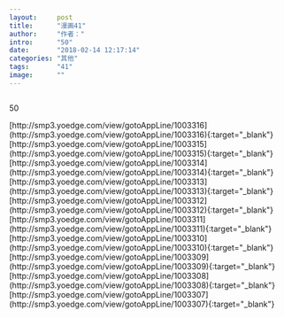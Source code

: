 ```yaml
---
layout:     post
title:      "漫画41"
author:     "作者："
intro:      "50"
date:       "2018-02-14 12:17:14"
categories: "其他"
tags:       "41"
image:      ""
---
```

<div style="text-align: center">
<p><img src=""/></p>
</div>
<p class="post-meta">
<span>50</span>
</p>
[http://smp3.yoedge.com/view/gotoAppLine/1003316](http://smp3.yoedge.com/view/gotoAppLine/1003316){:target="_blank"}
[http://smp3.yoedge.com/view/gotoAppLine/1003315](http://smp3.yoedge.com/view/gotoAppLine/1003315){:target="_blank"}
[http://smp3.yoedge.com/view/gotoAppLine/1003314](http://smp3.yoedge.com/view/gotoAppLine/1003314){:target="_blank"}
[http://smp3.yoedge.com/view/gotoAppLine/1003313](http://smp3.yoedge.com/view/gotoAppLine/1003313){:target="_blank"}
[http://smp3.yoedge.com/view/gotoAppLine/1003312](http://smp3.yoedge.com/view/gotoAppLine/1003312){:target="_blank"}
[http://smp3.yoedge.com/view/gotoAppLine/1003311](http://smp3.yoedge.com/view/gotoAppLine/1003311){:target="_blank"}
[http://smp3.yoedge.com/view/gotoAppLine/1003310](http://smp3.yoedge.com/view/gotoAppLine/1003310){:target="_blank"}
[http://smp3.yoedge.com/view/gotoAppLine/1003309](http://smp3.yoedge.com/view/gotoAppLine/1003309){:target="_blank"}
[http://smp3.yoedge.com/view/gotoAppLine/1003308](http://smp3.yoedge.com/view/gotoAppLine/1003308){:target="_blank"}
[http://smp3.yoedge.com/view/gotoAppLine/1003307](http://smp3.yoedge.com/view/gotoAppLine/1003307){:target="_blank"}


